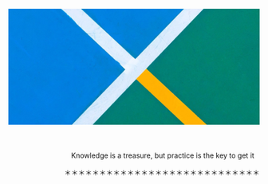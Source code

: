 

![background3](img\background3.jpg)

　　

　　　　　　　　　Knowledge is a treasure, but practice is the key to get it

　　　　　　　　＊＊＊＊＊＊＊＊＊＊＊＊＊＊＊＊＊＊＊＊＊＊＊＊＊＊＊＊
